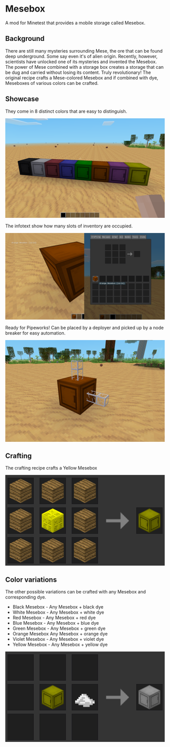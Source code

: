 # Mesebox
A mod for Minetest that provides a mobile storage called Mesebox.

## Background

There are still many mysteries surrounding Mese, the ore that can be found deep underground. Some say even it's of alien origin. Recently, however, scientists have unlocked one of its mysteries and invented the Mesebox. The power of Mese combined with a storage box creates a storage that can be dug and carried without losing its content. Truly revolutionary! The original recipe crafts a Mese-colored Mesebox and if combined with dye, Meseboxes of various colors can be crafted.

## Showcase

They come in 8 distinct colors that are easy to distinguish.

![Meseboxes](/doc/meseboxes.png)

The infotext show how many slots of inventory are occupied.

![Meseboxes](/doc/infotext.png)

Ready for Pipeworks! Can be placed by a deployer and picked up by a node breaker for easy automation.

![Meseboxes](/doc/pipeworks.png)

## Crafting

The crafting recipe crafts a Yellow Mesebox

![Crafting mesebox](/doc/crafting1.png)

## Color variations

The other possible variations can be crafted with any Mesebox and corresponding dye.
- Black Mesebox - Any Mesebox + black dye
- White Mesebox - Any Mesebox + white dye
- Red Mesebox - Any Mesebox + red dye
- Blue Mesebox - Any Mesebox + blue dye
- Green Mesebox - Any Mesebox + green dye
- Orange Mesebox Any Mesebox + orange dye
- Violet Mesebox - Any Mesebox + violet dye
- Yellow Mesebox - Any Mesebox + yellow dye

![Crafting colored mesebox](/doc/crafting2.png)

